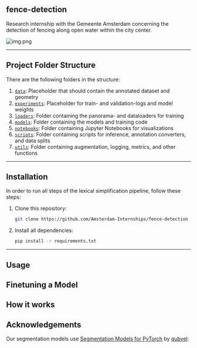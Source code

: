 ## fence-detection
Research internship with the Gemeente Amsterdam concerning the detection of fencing along open water within the city center.

![img.png](media/img.png)

[comment]: <> (![]&#40;media/examples/emojis.png&#41;)

---


## Project Folder Structure

There are the following folders in the structure:

1) [`data`](./data): Placeholder that should contain the annotated dataset and geometry
1) [`experiments`](./experiments): Placeholder for train- and validation-logs and model weights
1) [`loaders`](./loaders): Folder containing the panorama- and dataloaders for training
1) [`models`](./models): Folder containing the models and training code
1) [`notebooks`](./notebooks): Folder containing Jupyter Notebooks for visualizations
1) [`scripts`](./notebooks): Folder containing scripts for inference, annotation converters, and data splits
1) [`utils`](./notebooks): Folder containing augmentation, logging, metrics, and other functions

---


## Installation

In order to run all steps of the lexical simplification pipeline, follow these steps:

1) Clone this repository:
    ```bash
    git clone https://github.com/Amsterdam-Internships/fence-detection
    ```
1) Install all dependencies:
    ```bash
    pip install -r requirements.txt
    ```
---


## Usage

<!-- Simplifications can be made on English and Dutch. They require a number of files:

**Deploying the pipeline for English** 
1) Download a word embedding model from (fasttext) and store it in the models folder as __crawl-300d-2M-subword.vec__
1) Download the BenchLS, NNSeval and lex.mturk datasets from https://simpatico-project.com/?page_id=109 dataset and store them in the models folder

**Deploying the pipeline for Dutch**
1) Download the word embedding model from https://dumps.wikimedia.org/nlwiki/20160501/ and store it in the models folder as __wikipedia-320.txt__


Then the model can be run as follows:
```
python3 BERT_for_LS.py --model GroNLP/bert-base-dutch-cased --eval_dir ../datasets/Dutch/dutch_data.txt
```

|Argument | Type or Action | Description | Default |
|---|:---:|:---:|:---:|
|`--model`| str| `the name of the model that is used for generating the predictions: a path to a folder or a huggingface directory.`|  -|
|`--eval_dir`| str| `path to the file with the to-be-simplified sentences.`| -|
|`--results_file`|  str | `path to file where the performance report is written out`| -|
|`--analysis`| Bool| `whether or not to output all the generated candidates and the reason for their removal `|False|
|`--ranking`| Bool| `whether or not to perform ranking of the generated candidates`|False|
|`--evaluation`| Bool| `whether or not to perform an evaluation of the generated candidates`|True|

|---|:---:|:---:|:---:|

--- -->

## Finetuning a Model

<!-- Can be done in one of two ways: todo explain -->

## How it works


## Acknowledgements

Our segmentation models use [Segmentation Models for PyTorch](https://github.com/qubvel/segmentation_models.pytorch) by [qubvel](https://github.com/qubvel/): 